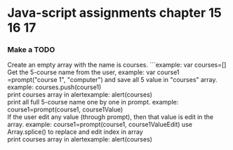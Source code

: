 <h1> Java-script assignments chapter 15 16 17 </h1>
<h3> Make a TODO </h3>
Create an empty array with the name is courses. ```example: var courses=[]</br>
Get the 5-course name from the user, example: var course1 =prompt("course 1", "computer") and save all 5 value in "courses" array. example: courses.push(course1)</br>
print courses array in alertexample: alert(courses)</br>
print all full 5-course name one by one in prompt. example: course1=prompt(course1, course1Value)</br>
If the user edit any value (through prompt), then that value is edit in the array. example: course1=prompt(course1, course1ValueEdit) use Array.splice() to replace and edit index in array</br>
print courses array in alertexample: alert(courses)
